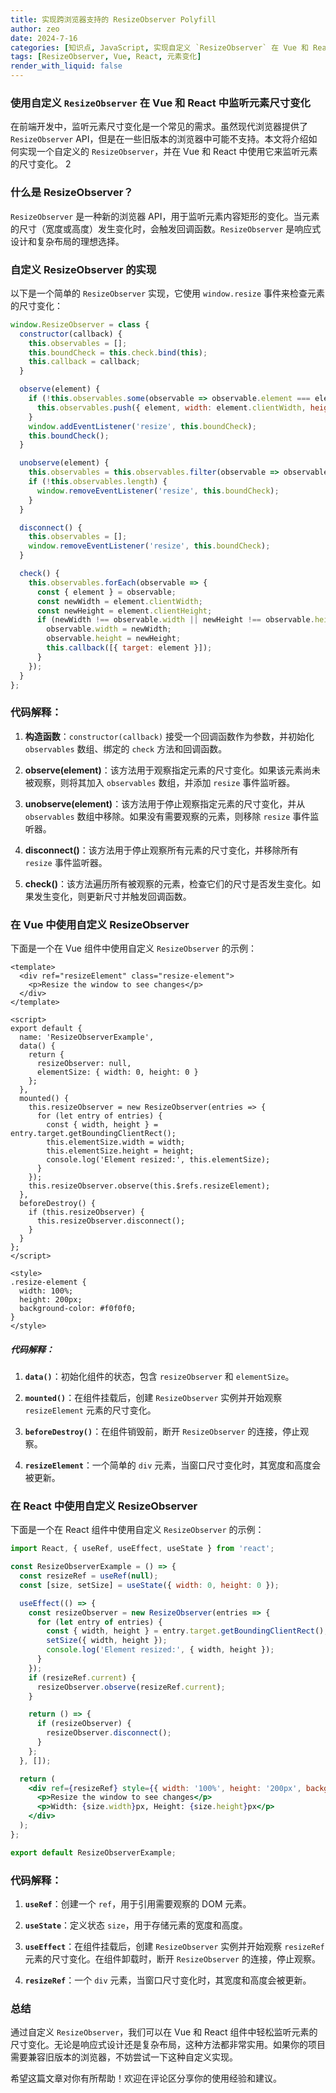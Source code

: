```yaml
---
title: 实现跨浏览器支持的 ResizeObserver Polyfill
author: zeo
date: 2024-7-16
categories: [知识点, JavaScript, 实现自定义 `ResizeObserver` 在 Vue 和 React 中监听元素尺寸变化]
tags: [ResizeObserver, Vue, React, 元素变化]
render_with_liquid: false
---
```


### 使用自定义 `ResizeObserver` 在 Vue 和 React 中监听元素尺寸变化

在前端开发中，监听元素尺寸变化是一个常见的需求。虽然现代浏览器提供了 `ResizeObserver` API，但是在一些旧版本的浏览器中可能不支持。本文将介绍如何实现一个自定义的 `ResizeObserver`，并在 Vue 和 React 中使用它来监听元素的尺寸变化。
2
### 什么是 ResizeObserver？

`ResizeObserver` 是一种新的浏览器 API，用于监听元素内容矩形的变化。当元素的尺寸（宽度或高度）发生变化时，会触发回调函数。`ResizeObserver` 是响应式设计和复杂布局的理想选择。

### 自定义 ResizeObserver 的实现

以下是一个简单的 `ResizeObserver` 实现，它使用 `window.resize` 事件来检查元素的尺寸变化：

```javascript
window.ResizeObserver = class {
  constructor(callback) {
    this.observables = [];
    this.boundCheck = this.check.bind(this);
    this.callback = callback;
  }

  observe(element) {
    if (!this.observables.some(observable => observable.element === element)) {
      this.observables.push({ element, width: element.clientWidth, height: element.clientHeight });
    }
    window.addEventListener('resize', this.boundCheck);
    this.boundCheck();
  }

  unobserve(element) {
    this.observables = this.observables.filter(observable => observable.element !== element);
    if (!this.observables.length) {
      window.removeEventListener('resize', this.boundCheck);
    }
  }

  disconnect() {
    this.observables = [];
    window.removeEventListener('resize', this.boundCheck);
  }

  check() {
    this.observables.forEach(observable => {
      const { element } = observable;
      const newWidth = element.clientWidth;
      const newHeight = element.clientHeight;
      if (newWidth !== observable.width || newHeight !== observable.height) {
        observable.width = newWidth;
        observable.height = newHeight;
        this.callback([{ target: element }]);
      }
    });
  }
};
```

### 代码解释：

1. **构造函数**：`constructor(callback)` 接受一个回调函数作为参数，并初始化 `observables` 数组、绑定的 `check` 方法和回调函数。

2. **observe(element)**：该方法用于观察指定元素的尺寸变化。如果该元素尚未被观察，则将其加入 `observables` 数组，并添加 `resize` 事件监听器。

3. **unobserve(element)**：该方法用于停止观察指定元素的尺寸变化，并从 `observables` 数组中移除。如果没有需要观察的元素，则移除 `resize` 事件监听器。

4. **disconnect()**：该方法用于停止观察所有元素的尺寸变化，并移除所有 `resize` 事件监听器。

5. **check()**：该方法遍历所有被观察的元素，检查它们的尺寸是否发生变化。如果发生变化，则更新尺寸并触发回调函数。

### 在 Vue 中使用自定义 ResizeObserver

下面是一个在 Vue 组件中使用自定义 `ResizeObserver` 的示例：

```vue
<template>
  <div ref="resizeElement" class="resize-element">
    <p>Resize the window to see changes</p>
  </div>
</template>

<script>
export default {
  name: 'ResizeObserverExample',
  data() {
    return {
      resizeObserver: null,
      elementSize: { width: 0, height: 0 }
    };
  },
  mounted() {
    this.resizeObserver = new ResizeObserver(entries => {
      for (let entry of entries) {
        const { width, height } = entry.target.getBoundingClientRect();
        this.elementSize.width = width;
        this.elementSize.height = height;
        console.log('Element resized:', this.elementSize);
      }
    });
    this.resizeObserver.observe(this.$refs.resizeElement);
  },
  beforeDestroy() {
    if (this.resizeObserver) {
      this.resizeObserver.disconnect();
    }
  }
};
</script>

<style>
.resize-element {
  width: 100%;
  height: 200px;
  background-color: #f0f0f0;
}
</style>
```

##### 代码解释：

1. **`data()`**：初始化组件的状态，包含 `resizeObserver` 和 `elementSize`。

2. **`mounted()`**：在组件挂载后，创建 `ResizeObserver` 实例并开始观察 `resizeElement` 元素的尺寸变化。

3. **`beforeDestroy()`**：在组件销毁前，断开 `ResizeObserver` 的连接，停止观察。

4. **`resizeElement`**：一个简单的 `div` 元素，当窗口尺寸变化时，其宽度和高度会被更新。

### 在 React 中使用自定义 ResizeObserver

下面是一个在 React 组件中使用自定义 `ResizeObserver` 的示例：

```jsx
import React, { useRef, useEffect, useState } from 'react';

const ResizeObserverExample = () => {
  const resizeRef = useRef(null);
  const [size, setSize] = useState({ width: 0, height: 0 });

  useEffect(() => {
    const resizeObserver = new ResizeObserver(entries => {
      for (let entry of entries) {
        const { width, height } = entry.target.getBoundingClientRect();
        setSize({ width, height });
        console.log('Element resized:', { width, height });
      }
    });
    if (resizeRef.current) {
      resizeObserver.observe(resizeRef.current);
    }

    return () => {
      if (resizeObserver) {
        resizeObserver.disconnect();
      }
    };
  }, []);

  return (
    <div ref={resizeRef} style={{ width: '100%', height: '200px', backgroundColor: '#f0f0f0' }}>
      <p>Resize the window to see changes</p>
      <p>Width: {size.width}px, Height: {size.height}px</p>
    </div>
  );
};

export default ResizeObserverExample;
```

### 代码解释：

1. **`useRef`**：创建一个 `ref`，用于引用需要观察的 DOM 元素。

2. **`useState`**：定义状态 `size`，用于存储元素的宽度和高度。

3. **`useEffect`**：在组件挂载后，创建 `ResizeObserver` 实例并开始观察 `resizeRef` 元素的尺寸变化。在组件卸载时，断开 `ResizeObserver` 的连接，停止观察。

4. **`resizeRef`**：一个 `div` 元素，当窗口尺寸变化时，其宽度和高度会被更新。

### 总结

通过自定义 `ResizeObserver`，我们可以在 Vue 和 React 组件中轻松监听元素的尺寸变化。无论是响应式设计还是复杂布局，这种方法都非常实用。如果你的项目需要兼容旧版本的浏览器，不妨尝试一下这种自定义实现。

希望这篇文章对你有所帮助！欢迎在评论区分享你的使用经验和建议。